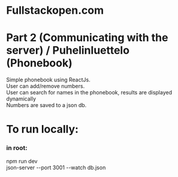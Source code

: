 # Fullstackopen.com 
# Part 2 (Communicating with the server) / Puhelinluettelo (Phonebook)
Simple phonebook using ReactJs. <br/>
User can add/remove numbers. <br/>
User can search for names in the phonebook, results are displayed dynamically<br/>
Numbers are saved to a json db. <br/>

# To run locally:
### in root:
npm run dev<br/>
json-server --port 3001 --watch db.json
